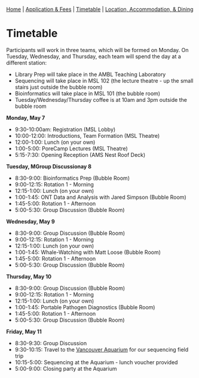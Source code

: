 [Home](index.md) | [Application & Fees](application.md) | [Timetable](timetable.md) | [Location, Accommodation, & Dining](location.md)

# Timetable

Participants will work in three teams, which will be formed on Monday. On Tuesday, Wednesday, and Thursday, each team will spend the day at a different station:
  * Library Prep will take place in the AMBL Teaching Laboratory
  * Sequencing will  take place in MSL 102 (the lecture theatre - up the small stairs just outside the bubble room)
  * Bioinformatics will take place in MSL 101 (the bubble room)
  * Tuesday/Wednesday/Thursday coffee is at 10am and 3pm outside the bubble room

**Monday, May 7**
  * 9:30-10:00am: Registration (MSL Lobby)
  * 10:00-12:00: Introductions, Team Formation (MSL Theatre)
  * 12:00-1:00: Lunch (on your own)
  * 1:00-5:00: PoreCamp Lectures (MSL Theatre)
  * 5:15-7:30: Opening Reception (AMS Nest Roof Deck)

**Tuesday, MGroup Discussionay 8**
  * 8:30-9:00: Bioinformatics Prep (Bubble Room)
  * 9:00-12:15: Rotation 1 - Morning
  * 12:15-1:00: Lunch (on your own)
  * 1:00-1:45: ONT Data and Analysis with Jared Simpson (Bubble Room)
  * 1:45-5:00: Rotation 1 - Afternoon
  * 5:00-5:30: Group Discussion (Bubble Room)

**Wednesday, May 9**
  * 8:30-9:00: Group Discussion (Bubble Room)
  * 9:00-12:15: Rotation 1 - Morning
  * 12:15-1:00: Lunch (on your own)
  * 1:00-1:45: Whale-Watching with Matt Loose (Bubble Room)
  * 1:45-5:00: Rotation 1 - Afternoon
  * 5:00-5:30: Group Discussion (Bubble Room)

**Thursday, May 10** 
  * 8:30-9:00: Group Discussion (Bubble Room)
  * 9:00-12:15: Rotation 1 - Morning
  * 12:15-1:00: Lunch (on your own)
  * 1:00-1:45: Portable Pathogen Diagnostics (Bubble Room)
  * 1:45-5:00: Rotation 1 - Afternoon
  * 5:00-5:30: Group Discussion (Bubble Room)

**Friday, May 11**
  * 8:30-9:30: Group Discussion
  * 9:30-10:15: Travel to the [Vancouver Aquarium](http://www.vanaqua.org) for our sequencing field trip 
  * 10:15-5:00: Sequencing at the Aquarium - lunch voucher provided
  * 5:00-9:00: Closing party at the Aquarium 


